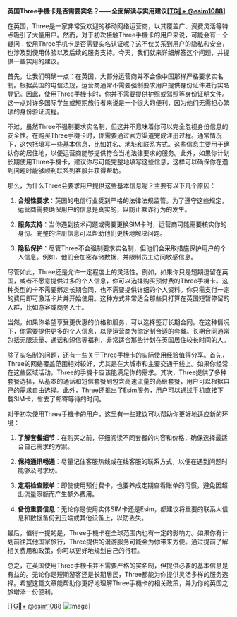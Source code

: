 **英国Three手機卡是否需要实名？——全面解读与实用建议[[TG💪+ @esim1088](https://t.me/s/esim1088)]**

在英国，Three是一家非常受欢迎的移动网络运营商，以其覆盖广、资费灵活等特点吸引了大量用户。然而，对于初次接触Three手機卡的用户来说，可能会有一个疑问：使用Three手机卡是否需要实名认证呢？这不仅关系到用户的隐私和安全，也涉及到使用体验以及后续的服务支持。今天，我们就来详细解答这个问题，并提供一些实用的建议。

首先，让我们明确一点：在英国，大部分运营商并不会像中国那样严格要求实名制。根据英国的电信法规，运营商通常不需要强制要求用户提供身份证件进行实名登记。因此，使用Three手機卡时，你并不需要提供护照或驾照等身份证明文件。这一点对许多国际学生或短期旅行者来说是一个很大的便利，因为他们无需担心繁琐的身份验证流程。

不过，虽然Three不强制要求实名制，但这并不意味着你可以完全忽视身份信息的安全性。在购买Three手機卡时，你需要通过官方渠道完成注册过程。通常情况下，这包括填写一些基本信息，比如姓名、地址和联系方式。这些信息主要用于确认你的居住地，以便运营商能够提供符合当地法律要求的服务。此外，如果你计划长期使用Three手機卡，建议你尽可能完整地填写这些信息，这样可以确保你在遇到问题时能够顺利联系到客服并获得帮助。

那么，为什么Three会要求用户提供这些基本信息呢？主要有以下几个原因：

1. **合规性要求**：英国的电信行业受到严格的法律法规监管。为了遵守这些规定，运营商需要确保用户的信息是真实的，以防止欺诈行为的发生。
   
2. **服务支持**：当你遇到技术问题或需要更换SIM卡时，运营商可能需要核实你的身份。完整的注册信息可以帮助他们更快地解决问题。

3. **隐私保护**：尽管Three不会强制要求实名制，但他们会采取措施保护用户的个人信息。例如，他们会加密存储数据，并限制员工访问敏感信息。

尽管如此，Three还是允许一定程度上的灵活性。例如，如果你只是短期逗留在英国，或者不愿意提供过多的个人信息，你可以选择购买预付费的Three手機卡。这种类型的卡不需要绑定长期合同，也不需要提供详细的个人资料。你只需支付一定的费用即可激活卡片并开始使用。这种方式非常适合那些只打算在英国短暂停留的人群，比如游客或商务人士。

当然，如果你希望享受更优惠的价格和服务，可以选择签订长期合同。在这种情况下，你需要提供更多的个人信息，以便运营商为你定制合适的套餐。长期合同通常包括无限流量、通话和短信等福利，非常适合那些计划在英国居住较长时间的人。

除了实名制的问题，还有一些关于Three手機卡的实际使用经验值得分享。首先，Three的网络覆盖范围相对较好，尤其是在大城市和主要交通干线上。如果你经常在这些区域活动，Three的手機卡应该能满足你的需求。其次，Three提供了多种套餐选择，从基本的通话和短信套餐到包含高速流量的高级套餐，用户可以根据自己的需求自由选择。此外，Three还推出了Esim服务，用户可以通过手机直接下载SIM卡，省去了邮寄等待的时间。

对于初次使用Three手機卡的用户，这里有一些建议可以帮助你更好地适应新的环境：

1. **了解套餐细节**：在购买之前，仔细阅读不同套餐的内容和价格，确保选择最适合自己需求的方案。

2. **保持通讯畅通**：尽量记住客服热线或在线客服的联系方式，以便在遇到问题时能够及时求助。

3. **定期检查账单**：即使使用预付费卡，也要养成定期查看账单的习惯，避免因超出流量限额而产生额外费用。

4. **备份重要信息**：无论你是使用实体SIM卡还是Esim，都建议将重要的联系人信息和数据备份到云端或其他设备上，以防丢失。

最后，值得一提的是，Three手機卡在全球范围内也有一定的影响力。如果你有计划前往其他国家旅行，Three提供的漫游服务可能会为你带来方便。通过提前了解相关费用和政策，你可以更好地规划自己的行程。

总之，在英国使用Three手機卡并不需要严格的实名制，但提供必要的基本信息是有益的。无论你是短期游客还是长期居民，Three都能为你提供灵活多样的服务选择。希望这篇文章能帮助你更好地理解Three手機卡的相关政策，并为你的英国之旅增添一份便利。

[[TG💪+ @esim1088](https://t.me/s/esim1088) ![Image](https://i.postimg.cc/4NQfJmqS/Snipaste-2025-05-13-00-14-12.png)]